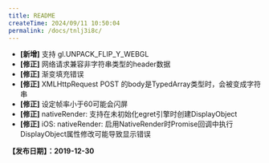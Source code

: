 ```yaml
---
title: README
createTime: 2024/09/11 10:50:04
permalink: /docs/tnlj3i8c/
---
```


- **[新增]** 支持 gl.UNPACK_FLIP_Y_WEBGL
- **[修正]** 网络请求兼容非字符串类型的header数据
- **[修正]** 渐变填充错误
- **[修正]** XMLHttpRequest POST 的body是TypedArray类型时，会被变成字符串
- **[修正]** 设定帧率小于60可能会闪屏
- **[修正]** nativeRender: 支持在未初始化egret引擎时创建DisplayObject
- **[修正]** iOS: nativeRender: 启用NativeRender时Promise回调中执行DisplayObject属性修改可能导致显示错误

**【发布日期】：2019-12-30**
